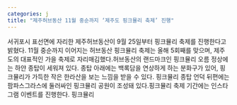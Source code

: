 ```yaml
---
categories: j
title: "제주허브동산 11월 중순까지 ‘제주도 핑크뮬리 축제’ 진행"
---
```

서귀포시 표선면에 자리한 제주허브동산이 9월 25일부터 핑크뮬리 축제를 진행한다고 밝혔다. 11월 중순까지 이어지는 허브동산 핑크뮬리 축제는 올해 5회째를 맞으며, 제주도의 대표적인 가을 축제로 자리매김했다.허브동산의 랜드마크인 핑크뮬리 오름 정상에는 하얀 종탑이 세워져 있다. 종탑 아래에는 백록담을 연상하게 하는 분화구가 있어, 핑크뮬리가 가득한 작은 한라산을 보는 느낌을 받을 수 있다. 핑크뮬리 종탑 언덕 뒤편에는 팜파스그라스에 둘러싸인 핑크뮬리 공원이 조성돼 있다.핑크뮬리 축제 기간에는 인스타그램 이벤트를 진행한다. 핑크뮬리